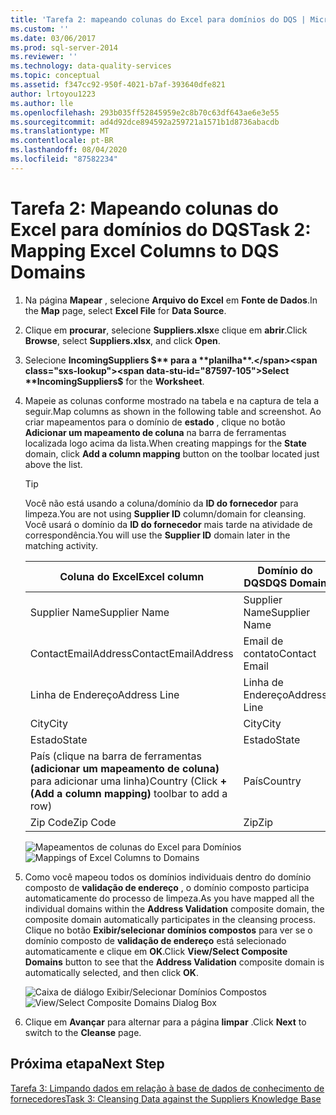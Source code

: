```yaml
---
title: 'Tarefa 2: mapeando colunas do Excel para domínios do DQS | Microsoft Docs'
ms.custom: ''
ms.date: 03/06/2017
ms.prod: sql-server-2014
ms.reviewer: ''
ms.technology: data-quality-services
ms.topic: conceptual
ms.assetid: f347cc92-950f-4021-b7af-393640dfe821
author: lrtoyou1223
ms.author: lle
ms.openlocfilehash: 293b035ff52845959e2c8b70c63df643ae6e3e55
ms.sourcegitcommit: ad4d92dce894592a259721a1571b1d8736abacdb
ms.translationtype: MT
ms.contentlocale: pt-BR
ms.lasthandoff: 08/04/2020
ms.locfileid: "87582234"
---
```

# <a name="task-2-mapping-excel-columns-to-dqs-domains"></a><span data-ttu-id="87597-102">Tarefa 2: Mapeando colunas do Excel para domínios do DQS</span><span class="sxs-lookup"><span data-stu-id="87597-102">Task 2: Mapping Excel Columns to DQS Domains</span></span>
    
1.  <span data-ttu-id="87597-103">Na página **Mapear** , selecione **Arquivo do Excel** em **Fonte de Dados**.</span><span class="sxs-lookup"><span data-stu-id="87597-103">In the **Map** page, select **Excel File** for **Data Source**.</span></span>  
  
2.  <span data-ttu-id="87597-104">Clique em **procurar**, selecione **Suppliers.xlsx**e clique em **abrir**.</span><span class="sxs-lookup"><span data-stu-id="87597-104">Click **Browse**, select **Suppliers.xlsx**, and click **Open**.</span></span>  
  
3.  <span data-ttu-id="87597-105">Selecione **IncomingSuppliers $** para a **planilha**.</span><span class="sxs-lookup"><span data-stu-id="87597-105">Select **IncomingSuppliers$** for the **Worksheet**.</span></span>  
  
4.  <span data-ttu-id="87597-106">Mapeie as colunas conforme mostrado na tabela e na captura de tela a seguir.</span><span class="sxs-lookup"><span data-stu-id="87597-106">Map columns as shown in the following table and screenshot.</span></span> <span data-ttu-id="87597-107">Ao criar mapeamentos para o domínio de **estado** , clique no botão **Adicionar um mapeamento de coluna** na barra de ferramentas localizada logo acima da lista.</span><span class="sxs-lookup"><span data-stu-id="87597-107">When creating mappings for the **State** domain, click **Add a column mapping** button on the toolbar located just above the list.</span></span>  
  
    > [!TIP]  
    >  <span data-ttu-id="87597-108">Você não está usando a coluna/domínio da **ID do fornecedor** para limpeza.</span><span class="sxs-lookup"><span data-stu-id="87597-108">You are not using **Supplier ID** column/domain for cleansing.</span></span> <span data-ttu-id="87597-109">Você usará o domínio da **ID do fornecedor** mais tarde na atividade de correspondência.</span><span class="sxs-lookup"><span data-stu-id="87597-109">You will use the **Supplier ID** domain later in the matching activity.</span></span>  
  
    |<span data-ttu-id="87597-110">Coluna do Excel</span><span class="sxs-lookup"><span data-stu-id="87597-110">Excel column</span></span>|<span data-ttu-id="87597-111">Domínio do DQS</span><span class="sxs-lookup"><span data-stu-id="87597-111">DQS Domain</span></span>|  
    |------------------|----------------|  
    |<span data-ttu-id="87597-112">Supplier Name</span><span class="sxs-lookup"><span data-stu-id="87597-112">Supplier Name</span></span>|<span data-ttu-id="87597-113">Supplier Name</span><span class="sxs-lookup"><span data-stu-id="87597-113">Supplier Name</span></span>|  
    |<span data-ttu-id="87597-114">ContactEmailAddress</span><span class="sxs-lookup"><span data-stu-id="87597-114">ContactEmailAddress</span></span>|<span data-ttu-id="87597-115">Email de contato</span><span class="sxs-lookup"><span data-stu-id="87597-115">Contact Email</span></span>|  
    |<span data-ttu-id="87597-116">Linha de Endereço</span><span class="sxs-lookup"><span data-stu-id="87597-116">Address Line</span></span>|<span data-ttu-id="87597-117">Linha de Endereço</span><span class="sxs-lookup"><span data-stu-id="87597-117">Address Line</span></span>|  
    |<span data-ttu-id="87597-118">City</span><span class="sxs-lookup"><span data-stu-id="87597-118">City</span></span>|<span data-ttu-id="87597-119">City</span><span class="sxs-lookup"><span data-stu-id="87597-119">City</span></span>|  
    |<span data-ttu-id="87597-120">Estado</span><span class="sxs-lookup"><span data-stu-id="87597-120">State</span></span>|<span data-ttu-id="87597-121">Estado</span><span class="sxs-lookup"><span data-stu-id="87597-121">State</span></span>|  
    |<span data-ttu-id="87597-122">País (clique na barra de ferramentas **(adicionar um mapeamento de coluna)** para adicionar uma linha)</span><span class="sxs-lookup"><span data-stu-id="87597-122">Country (Click **+(Add a column mapping)** toolbar to add a row)</span></span>|<span data-ttu-id="87597-123">País</span><span class="sxs-lookup"><span data-stu-id="87597-123">Country</span></span>|  
    |<span data-ttu-id="87597-124">Zip Code</span><span class="sxs-lookup"><span data-stu-id="87597-124">Zip Code</span></span>|<span data-ttu-id="87597-125">Zip</span><span class="sxs-lookup"><span data-stu-id="87597-125">Zip</span></span>|  
  
     <span data-ttu-id="87597-126">![Mapeamentos de colunas do Excel para Domínios](../../2014/tutorials/media/et-mappingexcelcolumnstodqsdomains-01.jpg "Mapeamentos de colunas do Excel para Domínios")</span><span class="sxs-lookup"><span data-stu-id="87597-126">![Mappings of Excel Columns to Domains](../../2014/tutorials/media/et-mappingexcelcolumnstodqsdomains-01.jpg "Mappings of Excel Columns to Domains")</span></span>  
  
5.  <span data-ttu-id="87597-127">Como você mapeou todos os domínios individuais dentro do domínio composto de **validação de endereço** , o domínio composto participa automaticamente do processo de limpeza.</span><span class="sxs-lookup"><span data-stu-id="87597-127">As you have mapped all the individual domains within the **Address Validation** composite domain, the composite domain automatically participates in the cleansing process.</span></span> <span data-ttu-id="87597-128">Clique no botão **Exibir/selecionar domínios compostos** para ver se o domínio composto de **validação de endereço** está selecionado automaticamente e clique em **OK**.</span><span class="sxs-lookup"><span data-stu-id="87597-128">Click **View/Select Composite Domains** button to see that the **Address Validation** composite domain is automatically selected, and then click **OK**.</span></span>  
  
     <span data-ttu-id="87597-129">![Caixa de diálogo Exibir/Selecionar Domínios Compostos](../../2014/tutorials/media/et-mappingexcelcolumnstodqsdomains-02.jpg "Caixa de diálogo Exibir/Selecionar Domínios Compostos")</span><span class="sxs-lookup"><span data-stu-id="87597-129">![View/Select Composite Domains Dialog Box](../../2014/tutorials/media/et-mappingexcelcolumnstodqsdomains-02.jpg "View/Select Composite Domains Dialog Box")</span></span>  
  
6.  <span data-ttu-id="87597-130">Clique em **Avançar** para alternar para a página **limpar** .</span><span class="sxs-lookup"><span data-stu-id="87597-130">Click **Next** to switch to the **Cleanse** page.</span></span>  
  
## <a name="next-step"></a><span data-ttu-id="87597-131">Próxima etapa</span><span class="sxs-lookup"><span data-stu-id="87597-131">Next Step</span></span>  
 [<span data-ttu-id="87597-132">Tarefa 3: Limpando dados em relação à base de dados de conhecimento de fornecedores</span><span class="sxs-lookup"><span data-stu-id="87597-132">Task 3: Cleansing Data against the Suppliers Knowledge Base</span></span>](../../2014/tutorials/task-3-cleansing-data-against-the-suppliers-knowledge-base.md)  
  
  
